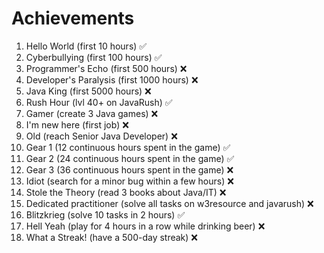 # Achievements
1. Hello World (first 10 hours) :white_check_mark:
2. Cyberbullying (first 100 hours) :white_check_mark:
3. Programmer's Echo (first 500 hours) :x:
4. Developer's Paralysis (first 1000 hours) :x:
5. Java King (first 5000 hours) :x:
6. Rush Hour (lvl 40+ on JavaRush) :white_check_mark:
7. Gamer (create 3 Java games) :x:
8. I'm new here (first job) :x:
9. Old (reach Senior Java Developer) :x:
10. Gear 1 (12 continuous hours spent in the game) :white_check_mark:
11. Gear 2 (24 continuous hours spent in the game) :white_check_mark:
12. Gear 3 (36 continuous hours spent in the game) :x:
13. Idiot (search for a minor bug within a few hours) :x:
14. Stole the Theory (read 3 books about Java/IT) :x:
15. Dedicated practitioner (solve all tasks on w3resource and javarush) :x:
16. Blitzkrieg (solve 10 tasks in 2 hours) :white_check_mark:
17. Hell Yeah (play for 4 hours in a row while drinking beer) :x:
18. What a Streak! (have a 500-day streak) :x:

